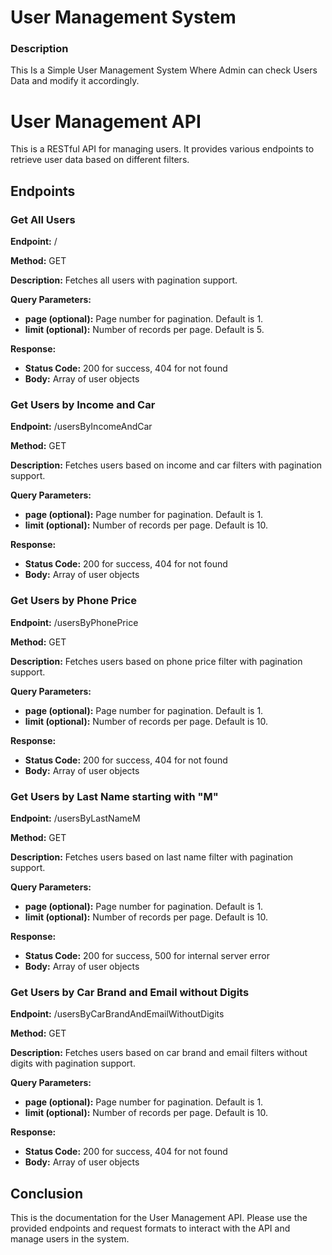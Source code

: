 <h1>User Management System</h1>
<h3>Description</h3>
This Is a Simple User Management System Where Admin can check Users Data and modify it accordingly.
<!DOCTYPE html>
<html>

<head>
    <title>User Management API</title>
</head>

<body>
    <h1>User Management API</h1>
    <p>This is a RESTful API for managing users. It provides various endpoints to retrieve user data based on different filters.</p>


<h2>Endpoints</h2>
<h3>Get All Users</h3>
<p><strong>Endpoint:</strong> /</p>
<p><strong>Method:</strong> GET</p>
<p><strong>Description:</strong> Fetches all users with pagination support.</p>
<p><strong>Query Parameters:</strong></p>
<ul>
  <li><strong>page (optional):</strong> Page number for pagination. Default is 1.</li>
  <li><strong>limit (optional):</strong> Number of records per page. Default is 5.</li>
</ul>
<p><strong>Response:</strong></p>
<ul>
  <li><strong>Status Code:</strong> 200 for success, 404 for not found</li>
  <li><strong>Body:</strong> Array of user objects</li>
</ul>
<h3>Get Users by Income and Car</h3>
<p><strong>Endpoint:</strong> /usersByIncomeAndCar</p>
<p><strong>Method:</strong> GET</p>
<p><strong>Description:</strong> Fetches users based on income and car filters with pagination support.</p>
<p><strong>Query Parameters:</strong></p>
<ul>
  <li><strong>page (optional):</strong> Page number for pagination. Default is 1.</li>
  <li><strong>limit (optional):</strong> Number of records per page. Default is 10.</li>
</ul>
<p><strong>Response:</strong></p>
<ul>
  <li><strong>Status Code:</strong> 200 for success, 404 for not found</li>
  <li><strong>Body:</strong> Array of user objects</li>
</ul>
<h3>Get Users by Phone Price</h3>
<p><strong>Endpoint:</strong> /usersByPhonePrice</p>
<p><strong>Method:</strong> GET</p>
<p><strong>Description:</strong> Fetches users based on phone price filter with pagination support.</p>
<p><strong>Query Parameters:</strong></p>
<ul>
  <li><strong>page (optional):</strong> Page number for pagination. Default is 1.</li>
  <li><strong>limit (optional):</strong> Number of records per page. Default is 10.</li>
</ul>
<p><strong>Response:</strong></p>
<ul>
  <li><strong>Status Code:</strong> 200 for success, 404 for not found</li>
  <li><strong>Body:</strong> Array of user objects</li>
</ul>
<h3>Get Users by Last Name starting with "M"</h3>
<p><strong>Endpoint:</strong> /usersByLastNameM</p>
<p><strong>Method:</strong> GET</p>
<p><strong>Description:</strong> Fetches users based on last name filter with pagination support.</p>
<p><strong>Query Parameters:</strong></p>
<ul>
  <li><strong>page (optional):</strong> Page number for pagination. Default is 1.</li>
  <li><strong>limit (optional):</strong> Number of records per page. Default is 10.</li>
</ul>
<p><strong>Response:</strong></p>
<ul>
  <li><strong>Status Code:</strong> 200 for success, 500 for internal server error</li>
  <li><strong>Body:</strong> Array of user objects</li>
</ul>
<h3>Get Users by Car Brand and Email without Digits</h3>
<p><strong>Endpoint:</strong> /usersByCarBrandAndEmailWithoutDigits</p>
<p><strong>Method:</strong> GET</p>
<p><strong>Description:</strong> Fetches users based on car brand and email filters without digits with pagination support.</p>
<p><strong>Query Parameters:</strong></p>
<ul>
  <li><strong>page (optional):</strong> Page number for pagination. Default is 1.</li>
  <li><strong>limit (optional):</strong> Number of records per page. Default is 10.</li>
</ul>
<p><strong>Response:</strong></p>
<ul>
  <li><strong>Status Code:</strong> 200 for success, 404 for not found</li>
  <li><strong>Body:</strong> Array of user objects</li>
</ul>
<h2>Conclusion</h2>
<p>This is the documentation for the User Management API. Please use the provided endpoints and request formats to interact with the API and manage users in the system.</p>
</body>
</html>
